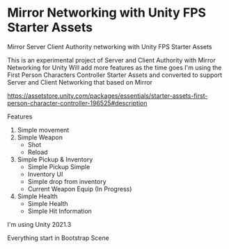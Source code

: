 # Mirror Networking with Unity FPS Starter Assets
Mirror Server Client Authority networking with Unity FPS Starter Assets

This is an experimental project of Server and Client Authority with Mirror Networking for Unity
Will add more features as the time goes
I'm using the First Person Characters Controller Starter Assets and converted to support Server and Client Networking that based on Mirror

https://assetstore.unity.com/packages/essentials/starter-assets-first-person-character-controller-196525#description

Features
1. Simple movement
2. Simple Weapon
    - Shot
    - Reload
3. Simple Pickup & Inventory
    - Simple Pickup Simple 
    - Inventory UI 
    - Simple drop from inventory
    - Current Weapon Equip (In Progress)
4. Simple Health
    - Simple Health
    - Simple Hit Information

I'm using Unity 2021.3

Everything start in Bootstrap Scene
